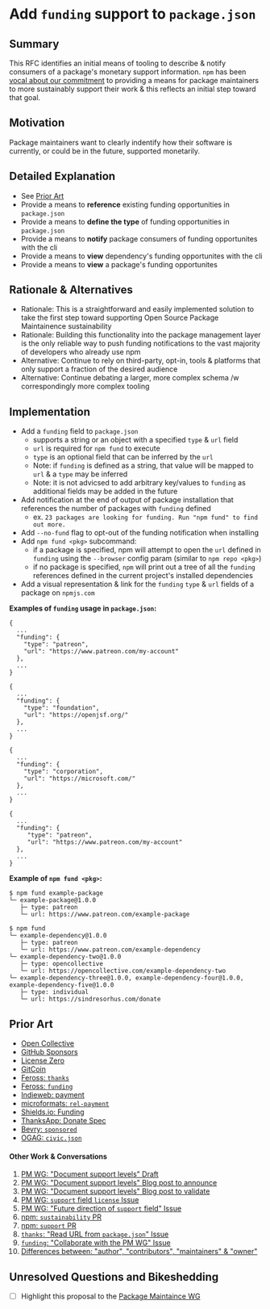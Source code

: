 # Add `funding` support to `package.json`

## Summary

This RFC identifies an initial means of tooling to describe & notify consumers of a package's monetary support information. `npm` has been [vocal about our commitment](https://blog.npmjs.org/post/187382017885/supporting-open-source-maintainers) to providing a means for package maintainers to more sustainably support their work & this reflects an initial step toward that goal. 

## Motivation

Package maintainers want to clearly indentify how their software is currently, or could be in the future, supported monetarily.

## Detailed Explanation

* See [Prior Art](#prior-art)
* Provide a means to **reference** existing funding opportunities in `package.json`
* Provide a means to **define the type** of funding opportunities in `package.json`
* Provide a means to **notify** package consumers of funding opportunites with the cli
* Provide a means to **view** dependency's funding opportunites with the cli
* Provide a means to **view** a package's funding opportunites

##  Rationale & Alternatives
* Rationale: This is a straightforward and easily implemented solution to take the first step toward supporting Open Source Package Maintainence sustainability
* Rationale: Building this functionality into the package management layer is the only reliable way to push funding notifications to the vast majority of developers who already use npm
* Alternative: Continue to rely on third-party, opt-in, tools & platforms that only support a fraction of the desired audience
* Alternative: Continue debating a larger, more complex schema /w correspondingly more complex tooling

## Implementation

* Add a `funding` field to `package.json`
  * supports a string or an object with a specified `type` & `url` field
  * `url` is required for `npm fund` to execute
  * `type` is an optional field that can be inferred by the `url`
  * Note: if `funding` is defined as a string, that value will be mapped to `url` & a `type` may be inferred
  * Note: it is not advicsed to add arbitrary key/values to `funding` as additional fields may be added in the future 
* Add notification at the end of output of package installation that references the number of packages with `funding` defined 
  * ex. `23 packages are looking for funding. Run "npm fund" to find out more.`
* Add `--no-fund` flag to opt-out of the funding notification when installing
* Add `npm fund <pkg>` subcommand: 
  * if a package is specified, npm will attempt to open the `url` defined in `funding` using the `--browser` config param (similar to `npm repo <pkg>`)
  * if no package is specified, `npm` will print out a tree of all the `funding` references defined in the current project's installed dependencies
* Add a visual representation & link for the `funding` `type` & `url` fields of a package on `npmjs.com`

**Examples of `funding` usage in `package.json`:**
```
{
  ...
  "funding": {
    "type": "patreon",
    "url": "https://www.patreon.com/my-account"
  },
  ...
}
```
```
{
  ...
  "funding": {
    "type": "foundation",
    "url": "https://openjsf.org/"
  },
  ...
}
```
```
{
  ...
  "funding": {
    "type": "corporation",
    "url": "https://microsoft.com/"
  },
  ...
}
```
```
{
  ...
  "funding": {
     "type": "patreon",
     "url": "https://www.patreon.com/my-account"
  },
  ...
}
```

**Example of `npm fund <pkg>`:**
```
$ npm fund example-package 
└─ example-package@1.0.0 
   ├─ type: patreon 
   └─ url: https://www.patreon.com/example-package 
```
```
$ npm fund 
└─ example-dependency@1.0.0
   ├─ type: patreon 
   └─ url: https://www.patreon.com/example-dependency
└─ example-dependency-two@1.0.0
   ├─ type: opencollective
   └─ url: https://opencollective.com/example-dependency-two
└─ example-dependency-three@1.0.0, example-dependency-four@1.0.0, example-dependency-five@1.0.0
   ├─ type: individual
   └─ url: https://sindresorhus.com/donate
```

## Prior Art

* [Open Collective](https://github.com/opencollective/opencollective)
* [GitHub Sponsors](https://github.com/sponsors)
* [License Zero](https://licensezero.com/)
* [GitCoin](https://gitcoin.co/products)
* [Feross: `thanks`](https://github.com/feross/thanks)
* [Feross: `funding`](https://github.com/feross/funding)
* [Indieweb: payment](https://indieweb.org/payment)
* [microformats: `rel-payment`](http://microformats.org/wiki/rel-payment)
* [Shields.io: Funding](https://shields.io/category/funding)
* [ThanksApp: Donate Spec](https://github.com/ThanksApp/donate-spec)
* [Bevry: `sponsored`](https://github.com/bevry-archive/sponsored)
* [OGAG: `civic.json`](http://open.dc.gov/civic.json/)

#### Other Work & Conversations

1. <i id="r1"></i>[PM WG: "Document support levels" Draft](https://github.com/nodejs/package-maintenance/blob/master/docs/drafts/PACKAGE-SUPPORT.md)
2. <i id="r2"></i>[PM WG: "Document support levels" Blog post to announce](https://github.com/nodejs/package-maintenance/issues/228)
3. <i id="r3"></i>[PM WG: "Document support levels" Blog post to validate](https://github.com/nodejs/package-maintenance/issues/244)
4. <i id="r4"></i>[PM WG: `support` field `license` Issue](https://github.com/nodejs/package-maintenance/issues/218)
5. <i id="r5"></i>[PM WG: "Future direction of `support` field" Issue](https://github.com/nodejs/package-maintenance/issues/241)
6. <i id="r6"></i>[npm: `sustainability` PR](https://github.com/npm/cli/pull/187)
7. <i id="r7"></i>[npm: `support` PR](https://github.com/npm/cli/pull/246)
8. <i id="r8"></i>[`thanks`: "Read URL from `package.json`" Issue](https://github.com/feross/thanks/issues/2)
9. <i id="r9"></i>[`funding`: "Collaborate with the PM WG" Issue](https://github.com/feross/funding/issues/15)
10. <i id="r10"></i>[Differences between: "author", "contributors", "maintainers" & "owner"](https://github.com/npm/www/issues/133#issuecomment-284906561)

## Unresolved Questions and Bikeshedding
* [ ] Highlight this proposal to the [Package Maintaince WG](https://github.com/nodejs/package-maintenance/)
